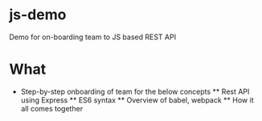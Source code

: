 # js-demo
Demo for on-boarding team to JS based REST API

# What
* Step-by-step onboarding of team for the below concepts
** Rest API using Express
** ES6 syntax
** Overview of babel, webpack
** How it all comes together
